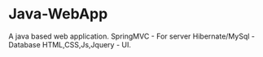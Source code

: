 # Java-WebApp
A java based web application.
SpringMVC - For server
Hibernate/MySql - Database
HTML,CSS,Js,Jquery - UI.
